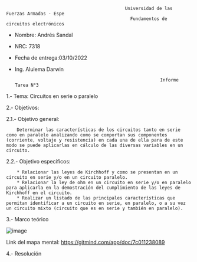                                                  Universidad de las Fuerzas Armadas - Espe
                                                   Fundamentos de circuitos electrónicos 
- Nombre: Andrés Sandal
- NRC: 7318
- Fecha de entrega:03/10/2022
- Ing. Alulema Darwin

                                                             Informe Tarea N°3
1.- Tema: Circuitos en serie o paralelo

2.- Objetivos:

  2.1.- Objetivo general:
  
        Determinar las características de los circuitos tanto en serie como en paralelo analizando como se comportan sus componentes (corriente, voltaje y resistencia) en cada una de ella para de este modo se puede aplicarlas en cálculo de las diversas variables en un circuito.  
        
  2.2.- Objetivo específicos:
  
        * Relacionar las leyes de Kirchhoff y como se presentan en un circuito en serie y/o en un circuito paralelo.
        * Relacionar la ley de ohm en un circuito en serie y/o en paralelo para aplicarla en la demostración del cumplimiento de las leyes de Kirchhoff en el circuito.
        * Realizar un listado de las principales características que permitan identificar a un circuito en serie, en paralelo, o a su vez un circuito mixto (circuito que es en serie y también en paralelo).
        
3.- Marco teórico

![image](https://user-images.githubusercontent.com/105684550/171306036-9b59517b-35ef-4327-a0fb-5ae866f0e183.png)

Link del mapa mental: https://gitmind.com/app/doc/7c011238089

4.- Resolución

        
